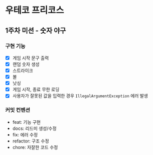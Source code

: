 # 우테코 프리코스
## 1주차 미션 - 숫자 야구
### 구현 기능
- [x] 게임 시작 문구 출력
- [x] 랜덤 숫자 생성
- [x] 스트라이크
- [x] 볼
- [x] 낫싱
- [x] 게임 시작, 종료 무한 로딩
- [x] 사용자가 잘못된 값을 입력한 경우 `IllegalArgumentException` 에러 발생

### 커밋 컨벤션
* feat: 기능 구현
* docs: 리드미 생성/수정
* fix: 에러 수정
* refactor: 구조 수정
* chore: 자잘한 코드 수정